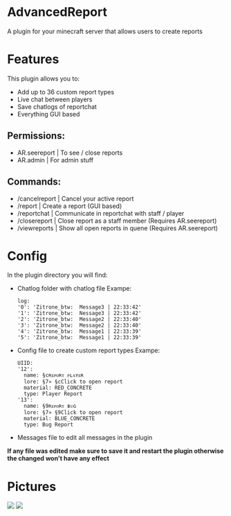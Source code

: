 # AdvancedReport

A plugin for your minecraft server that allows users to create reports

# Features
This plugin allows you to:
* Add up to 36 custom report types
* Live chat between players
* Save chatlogs of reportchat
* Everything GUI based

## Permissions:

* AR.seereport | To see / close reports
* AR.admin | For admin stuff

## Commands:

* /cancelreport | Cancel your active report
* /report | Create a report (GUI based)
* /reportchat | Communicate in reportchat with staff / player
* /closereport | Close report as a staff member (Requires AR.seereport)
* /viewreports | Show all open reports in quene (Requires AR.seereport)

# Config
In the plugin directory you will find:
* Chatlog folder with chatlog file
  Exampe:
  ```
  log:
  '0': 'Zitrone_btw:  Message3 | 22:33:42'
  '1': 'Zitrone_btw:  Nessage3 | 22:33:42'
  '2': 'Zitrone_btw:  Message2 | 22:33:40'
  '3': 'Zitrone_btw:  Message2 | 22:33:40'
  '4': 'Zitrone_btw:  Message1 | 22:33:39'
  '5': 'Zitrone_btw:  Message1 | 22:33:39'
  ```
* Config file to create custom report types
  Exampe:
    ```
    UIID:
    '12':
      name: §cʀᴇᴘᴏʀᴛ ᴘʟᴀʏᴇʀ
      lore: §7» §cClick to open report
      material: RED_CONCRETE
      type: Player Report
    '13':
      name: §9ʀᴇᴘᴏʀᴛ ʙᴜɢ
      lore: §7» §9Click to open report
      material: BLUE_CONCRETE
      type: Bug Report
  ```
* Messages file to edit all messages in the plugin

**If any file was edited make sure to save it and restart the plugin otherwise the changed won't have any effect**

# Pictures

![](https://github.com/pqtriick/AdvancedReport/blob/master/2023-12-10_19.16.47.png)
![](https://github.com/pqtriick/AdvancedReport/blob/master/2023-12-10_19.29.04.png)

    

  
